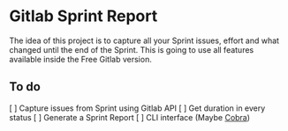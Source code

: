 # Gitlab Sprint Report

The idea of this project is to capture all your Sprint issues, effort and what changed until the end of the Sprint.
This is going to use all features available inside the Free Gitlab version.

## To do

[ ] Capture issues from Sprint using Gitlab API
[ ] Get duration in every status
[ ] Generate a Sprint Report
[ ] CLI interface (Maybe [Cobra](https://github.com/spf13/cobra))